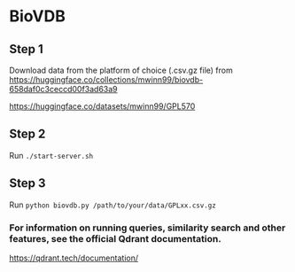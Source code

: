 # BioVDB


## Step 1

Download data from the platform of choice (.csv.gz file) from https://huggingface.co/collections/mwinn99/biovdb-658daf0c3ceccd00f3ad63a9

https://huggingface.co/datasets/mwinn99/GPL570

## Step 2

Run `./start-server.sh`

## Step 3

Run `python biovdb.py /path/to/your/data/GPLxx.csv.gz`

### For information on running queries, similarity search and other features, see the official Qdrant documentation.

https://qdrant.tech/documentation/
